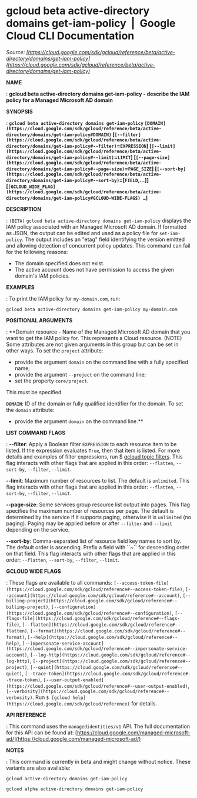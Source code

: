 # gcloud beta active-directory domains get-iam-policy  |  Google Cloud CLI Documentation

*Source: [https://cloud.google.com/sdk/gcloud/reference/beta/active-directory/domains/get-iam-policy](https://cloud.google.com/sdk/gcloud/reference/beta/active-directory/domains/get-iam-policy)*

**NAME**

: **gcloud beta active-directory domains get-iam-policy - describe the IAM policy for a Managed Microsoft AD domain**

**SYNOPSIS**

: **`gcloud beta active-directory domains get-iam-policy` `[DOMAIN](https://cloud.google.com/sdk/gcloud/reference/beta/active-directory/domains/get-iam-policy#DOMAIN)` [`[--filter](https://cloud.google.com/sdk/gcloud/reference/beta/active-directory/domains/get-iam-policy#--filter)`=`EXPRESSION`] [`[--limit](https://cloud.google.com/sdk/gcloud/reference/beta/active-directory/domains/get-iam-policy#--limit)`=`LIMIT`] [`[--page-size](https://cloud.google.com/sdk/gcloud/reference/beta/active-directory/domains/get-iam-policy#--page-size)`=`PAGE_SIZE`] [`[--sort-by](https://cloud.google.com/sdk/gcloud/reference/beta/active-directory/domains/get-iam-policy#--sort-by)`=[`FIELD`,…]] [`[GCLOUD_WIDE_FLAG](https://cloud.google.com/sdk/gcloud/reference/beta/active-directory/domains/get-iam-policy#GCLOUD-WIDE-FLAGS) …`]**

**DESCRIPTION**

: `(BETA)` `gcloud beta active-directory domains
get-iam-policy` displays the IAM policy associated with an Managed
Microsoft AD domain. If formatted as JSON, the output can be edited and used as
a policy file for `set-iam-policy`. The output includes an "etag"
field identifying the version emitted and allowing detection of concurrent
policy updates.
This command can fail for the following reasons:

- The domain specified does not exist.
- The active account does not have permission to access the given domain's IAM
policies.

**EXAMPLES**

: To print the IAM policy for `my-domain.com`, run:

```
gcloud beta active-directory domains get-iam-policy my-domain.com
```

**POSITIONAL ARGUMENTS**

: **Domain resource - Name of the Managed Microsoft AD domain that you want to get
the IAM policy for. This represents a Cloud resource. (NOTE) Some attributes are
not given arguments in this group but can be set in other ways.
To set the `project` attribute:

- provide the argument `domain` on the command line with a fully
specified name;
- provide the argument `--project` on the command line;
- set the property `core/project`.

This must be specified.

**`DOMAIN`**:
ID of the domain or fully qualified identifier for the domain.
To set the `domain` attribute:

- provide the argument `domain` on the command line.**

**LIST COMMAND FLAGS**

: **--filter**:
Apply a Boolean filter `EXPRESSION` to each resource item
to be listed. If the expression evaluates `True`, then that item is
listed. For more details and examples of filter expressions, run $ [gcloud topic filters](https://cloud.google.com/sdk/gcloud/reference/topic/filters). This flag
interacts with other flags that are applied in this order:
`--flatten`, `--sort-by`, `--filter`,
`--limit`.

**--limit**:
Maximum number of resources to list. The default is `unlimited`. This
flag interacts with other flags that are applied in this order:
`--flatten`, `--sort-by`, `--filter`,
`--limit`.

**--page-size**:
Some services group resource list output into pages. This flag specifies the
maximum number of resources per page. The default is determined by the service
if it supports paging, otherwise it is `unlimited` (no paging).
Paging may be applied before or after `--filter` and
`--limit` depending on the service.

**--sort-by**:
Comma-separated list of resource field key names to sort by. The default order
is ascending. Prefix a field with ``~´´ for descending order on that
field. This flag interacts with other flags that are applied in this order:
`--flatten`, `--sort-by`, `--filter`,
`--limit`.

**GCLOUD WIDE FLAGS**

: These flags are available to all commands: `[--access-token-file](https://cloud.google.com/sdk/gcloud/reference#--access-token-file)`,
`[--account](https://cloud.google.com/sdk/gcloud/reference#--account)`, `[--billing-project](https://cloud.google.com/sdk/gcloud/reference#--billing-project)`,
`[--configuration](https://cloud.google.com/sdk/gcloud/reference#--configuration)`,
`[--flags-file](https://cloud.google.com/sdk/gcloud/reference#--flags-file)`,
`[--flatten](https://cloud.google.com/sdk/gcloud/reference#--flatten)`, `[--format](https://cloud.google.com/sdk/gcloud/reference#--format)`, `[--help](https://cloud.google.com/sdk/gcloud/reference#--help)`, `[--impersonate-service-account](https://cloud.google.com/sdk/gcloud/reference#--impersonate-service-account)`,
`[--log-http](https://cloud.google.com/sdk/gcloud/reference#--log-http)`,
`[--project](https://cloud.google.com/sdk/gcloud/reference#--project)`, `[--quiet](https://cloud.google.com/sdk/gcloud/reference#--quiet)`, `[--trace-token](https://cloud.google.com/sdk/gcloud/reference#--trace-token)`, `[--user-output-enabled](https://cloud.google.com/sdk/gcloud/reference#--user-output-enabled)`,
`[--verbosity](https://cloud.google.com/sdk/gcloud/reference#--verbosity)`.
Run `$ [gcloud help](https://cloud.google.com/sdk/gcloud/reference)` for details.

**API REFERENCE**

: This command uses the `managedidentities/v1` API. The full
documentation for this API can be found at: [https://cloud.google.com/managed-microsoft-ad/](https://cloud.google.com/managed-microsoft-ad/)

**NOTES**

: This command is currently in beta and might change without notice. These
variants are also available:

```
gcloud active-directory domains get-iam-policy
```

```
gcloud alpha active-directory domains get-iam-policy
```